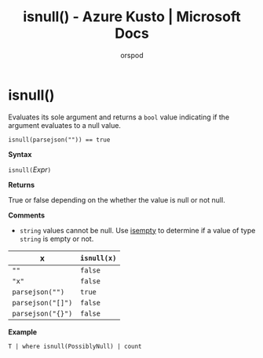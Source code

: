 ﻿---
title: isnull() - Azure Kusto | Microsoft Docs
description: This article describes isnull() in Azure Kusto.
author: orspod
ms.author: v-orspod
ms.reviewer: mblythe
ms.service: kusto
ms.topic: reference
ms.date: 09/24/2018
---
# isnull()

Evaluates its sole argument and returns a `bool` value indicating if the argument evaluates to a null value.

    isnull(parsejson("")) == true

**Syntax**

`isnull(`*Expr*`)`

**Returns**

True or false depending on the whether the value is null or not null.

**Comments**

* `string` values cannot be null. Use [isempty](./isemptyfunction.md)
  to determine if a value of type `string` is empty or not.

|x                |`isnull(x)`|
|-----------------|-----------|
|`""`             |`false`    |
|`"x"`            |`false`    |
|`parsejson("")`  |`true`     |
|`parsejson("[]")`|`false`    |
|`parsejson("{}")`|`false`    |

**Example**

```kusto
T | where isnull(PossiblyNull) | count
```